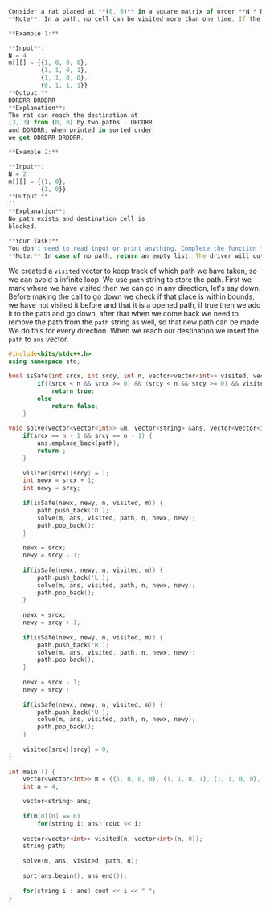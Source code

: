 ```js
Consider a rat placed at **(0, 0)** in a square matrix of order **N * N**. It has to reach the destination at **(N - 1, N - 1)**. Find all possible paths that the rat can take to reach from source to destination. The directions in which the rat can move are **'U'(up)**, **'D'(down)**, **'L' (left)**, **'R' (right)**. Value 0 at a cell in the matrix represents that it is blocked and rat cannot move to it while value 1 at a cell in the matrix represents that rat can be travel through it.  
**Note**: In a path, no cell can be visited more than one time. If the source cell is 0, the rat cannot move to any other cell.

**Example 1:**

**Input**:
N = 4
m[][] = {{1, 0, 0, 0},
         {1, 1, 0, 1}, 
         {1, 1, 0, 0},
         {0, 1, 1, 1}}
**Output:**
DDRDRR DRDDRR
**Explanation**:
The rat can reach the destination at 
(3, 3) from (0, 0) by two paths - DRDDRR 
and DDRDRR, when printed in sorted order 
we get DDRDRR DRDDRR.

**Example 2:**

**Input**:
N = 2
m[][] = {{1, 0},
         {1, 0}}
**Output:**
[]
**Explanation**:
No path exists and destination cell is 
blocked.

**Your Task:**    
You don't need to read input or print anything. Complete the function **printPath()** which takes **N** and 2D array **m[ ][ ]** as input parameters and returns the list of paths in lexicographically increasing order.   
**Note:** In case of no path, return an empty list. The driver will output **"-1"** automatically.
```

We created a  `visited` vector to keep track of which path we have taken, so we can avoid a infinite loop. We use `path` string to store the path. First we mark where we have visited then we can go in any direction, let's say down. Before making the call to go down we check if that place is within bounds, we have not visited it before and that it is a opened path, if true then we add it to the path and go down, after that when we come back we need to remove the path from the `path` string as well, so that new path can be made. We do this for every direction. When we reach our destination we insert the `path` to `ans` vector. 
```cpp
#include<bits/stdc++.h>
using namespace std;

bool isSafe(int srcx, int srcy, int n, vector<vector<int>> visited, vector<vector<int>> &m) {
        if((srcx < n && srcx >= 0) && (srcy < n && srcy >= 0) && visited[srcx][srcy] == 0 && m[srcx][srcy] == 1)
            return true;
        else
            return false;
    }
    
void solve(vector<vector<int>> &m, vector<string> &ans, vector<vector<int>> visited, string path, int n, int srcx = 0, int srcy = 0) {
    if(srcx == n - 1 && srcy == n - 1) {
        ans.emplace_back(path);
        return ;
    }
        
    visited[srcx][srcy] = 1;
    int newx = srcx + 1;
    int newy = srcy;
        
    if(isSafe(newx, newy, n, visited, m)) {
        path.push_back('D');
        solve(m, ans, visited, path, n, newx, newy);
        path.pop_back();
    }
        
    newx = srcx;
    newy = srcy - 1;
        
    if(isSafe(newx, newy, n, visited, m)) {
        path.push_back('L');
        solve(m, ans, visited, path, n, newx, newy);
        path.pop_back();
    }
        
    newx = srcx;
    newy = srcy + 1;
        
    if(isSafe(newx, newy, n, visited, m)) {
        path.push_back('R');
        solve(m, ans, visited, path, n, newx, newy);
        path.pop_back();
	}
        
    newx = srcx - 1;
    newy = srcy ;
        
    if(isSafe(newx, newy, n, visited, m)) {
        path.push_back('U');
        solve(m, ans, visited, path, n, newx, newy);
        path.pop_back();
    }
        
    visited[srcx][srcy] = 0;
}
    
int main () {
	vector<vector<int>> m = {{1, 0, 0, 0}, {1, 1, 0, 1}, {1, 1, 0, 0}, {0, 1, 1, 1}};
	int n = 4;

    vector<string> ans;
        
    if(m[0][0] == 0)
        for(string i: ans) cout << i;
            
    vector<vector<int>> visited(n, vector<int>(n, 0));
    string path;
        
    solve(m, ans, visited, path, n);
        
    sort(ans.begin(), ans.end());
        
    for(string i : ans) cout << i << " ";
}
```
